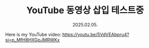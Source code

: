 # <center>YouTube 동영상 삽입 테스트중</center>

<center>2025.02.05.</center>

Here is my YouTube video:
https://youtu.be/5VdVEAbpru4?si=p_MfH8HXGpJMRWKx
